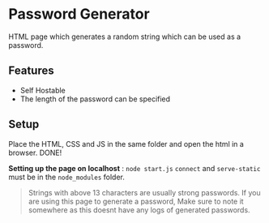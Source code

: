 # Password Generator
HTML page which generates a random string which can be used as a password.

## Features
- Self Hostable
- The length of the password can be specified

## Setup
Place the HTML, CSS and JS in the same folder and open the html in a browser. DONE!

**Setting up the page on localhost** : `node start.js`
`connect` and `serve-static` must be in the `node_modules` folder.

> Strings with above 13 characters are usually strong passwords. 
> If you are using this page to generate a password, Make sure to note it somewhere as this doesnt have any logs of generated passwords.

